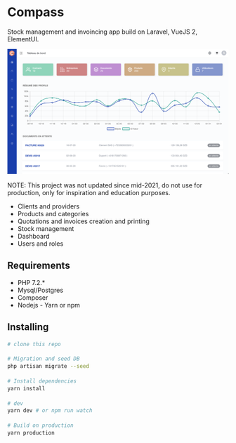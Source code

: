 # Compass
Stock management and invoincing app build on Laravel, VueJS 2, ElementUI.

![compass-preview](public/preview.png)

NOTE: This project was not updated since mid-2021, do not use for production, only for inspiration and education purposes. 

- Clients and providers
- Products and categories
- Quotations and invoices creation and printing
- Stock management
- Dashboard
- Users and roles

## Requirements

- PHP 7.2.*
- Mysql/Postgres
- Composer
- Nodejs - Yarn or npm

## Installing

```bash
# clone this repo

# Migration and seed DB
php artisan migrate --seed

# Install dependencies
yarn install

# dev
yarn dev # or npm run watch

# Build on production
yarn production
```
